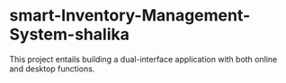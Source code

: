 # smart-Inventory-Management-System-shalika
 This project entails building a dual-interface application with both online and desktop functions. 
